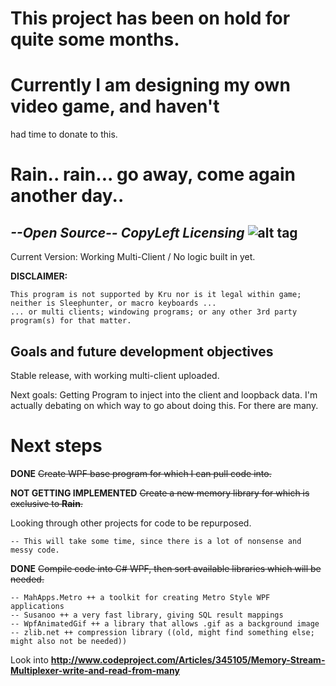 # This project has been on hold for quite some months. 
# Currently I am designing my own video game, and haven't 
had time to donate to this.


# Rain.. rain... go away, come again another day..
## *--Open Source-- CopyLeft Licensing*        ![alt tag](https://upload.wikimedia.org/wikipedia/commons/thumb/2/29/Cc-sa.svg/64px-Cc-sa.svg.png)

Current Version: Working Multi-Client / No logic built in yet. 

**DISCLAIMER:** 

    This program is not supported by Kru nor is it legal within game; neither is Sleephunter, or macro keyboards ...
    ... or multi clients; windowing programs; or any other 3rd party program(s) for that matter.

## Goals and future development objectives
Stable release, with working multi-client uploaded. 

Next goals: Getting Program to inject into the client and loopback data. 
    I'm actually debating on which way to go about doing this. For there are many.

# Next steps
**DONE** ~~Create WPF base program for which I can pull code into.~~ 

**NOT GETTING IMPLEMENTED** ~~Create a new memory library for which is exclusive to **Rain**.~~

Looking through other projects for code to be repurposed.

    -- This will take some time, since there is a lot of nonsense and messy code.
    
**DONE** ~~Compile code into C# WPF, then sort available libraries which will be needed.~~

    -- MahApps.Metro ++ a toolkit for creating Metro Style WPF applications
    -- Susanoo ++ a very fast library, giving SQL result mappings
    -- WpfAnimatedGif ++ a library that allows .gif as a background image
    -- zlib.net ++ compression library ((old, might find something else; might also not be needed))
    
Look into **http://www.codeproject.com/Articles/345105/Memory-Stream-Multiplexer-write-and-read-from-many**
